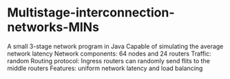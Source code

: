 # Multistage-interconnection-networks-MINs

A small 3-stage network program in Java
Capable of simulating the average network latency
Network components: 64 nodes and 24 routers
Traffic: random
Routing protocol: Ingress routers can randomly send flits to the middle routers
Features: uniform network latency and load balancing
